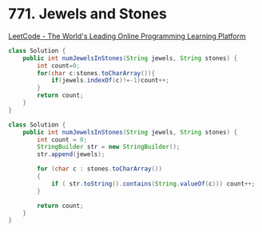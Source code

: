 # 771. Jewels and Stones

[LeetCode - The World's Leading Online Programming Learning Platform](https://leetcode.com/problems/jewels-and-stones/)

```java
class Solution {
    public int numJewelsInStones(String jewels, String stones) {
        int count=0;
        for(char c:stones.toCharArray()){
            if(jewels.indexOf(c)!=-1)count++;
        }
        return count;
    }
}
```

```java
class Solution {
    public int numJewelsInStones(String jewels, String stones) {
        int count = 0;
        StringBuilder str = new StringBuilder();
        str.append(jewels);

        for (char c : stones.toCharArray())
        {
            if ( str.toString().contains(String.valueOf(c))) count++;
        }

        return count;
    }
}
```